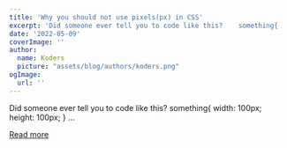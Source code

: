 ```yaml
---
title: 'Why you should not use pixels(px) in CSS'
excerpt: 'Did someone ever tell you to code like this?    something{    width: 100px;    height: 100px; }      ...'
date: '2022-05-09'
coverImage: ''
author:
  name: Koders
  picture: "assets/blog/authors/koders.png"
ogImage:
  url: ''
---
```


Did someone ever tell you to code like this?    something{    width: 100px;    height: 100px; }      ...

[Read more](https://dev.to/freebeliever/why-you-should-not-use-pixelspx-in-css-2342)

